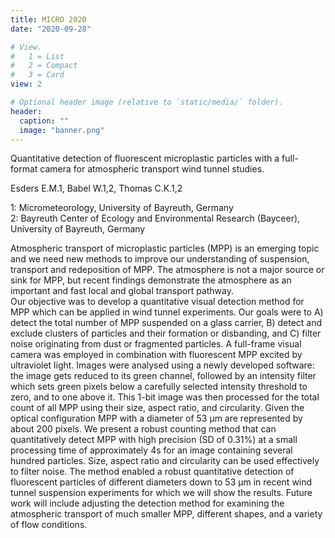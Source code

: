 ```yaml
---
title: MICRO 2020
date: "2020-09-28"

# View.
#   1 = List
#   2 = Compact
#   3 = Card
view: 2

# Optional header image (relative to `static/media/` folder).
header:
  caption: ""
  image: "banner.png"
---
```


Quantitative detection of fluorescent microplastic particles with a full-format camera for atmospheric transport wind tunnel studies.

Esders E.M.1, Babel W.1,2, Thomas C.K.1,2

1: Micrometeorology, University of Bayreuth, Germany<br>
2: Bayreuth Center of Ecology and Environmental Research (Bayceer), University of Bayreuth, Germany

Atmospheric transport of microplastic particles (MPP) is an emerging topic and we need new methods to improve our understanding of suspension, transport and redeposition of MPP. The atmosphere is not a major source or sink for MPP, but recent findings demonstrate the atmosphere as an important and fast local and global transport pathway.  
Our objective was to develop a quantitative visual detection method for MPP which can be applied in wind tunnel experiments. Our goals were to A) detect the total number of MPP suspended on a glass carrier,  B) detect and exclude clusters of particles and their formation or disbanding, and C) filter noise originating from dust or fragmented particles. A full-frame visual camera was employed in combination with fluorescent MPP excited by ultraviolet light. Images were analysed using a newly developed software: the image gets reduced to its green channel, followed by an intensity filter which sets green pixels below a carefully selected intensity threshold to zero, and to one above it. This 1-bit image was then processed for the total count of all MPP using their size, aspect ratio, and circularity. Given the optical configuration MPP with a diameter of 53 µm are represented by about 200 pixels. 
We present a robust counting method that can quantitatively detect MPP with high precision (SD of 0.31%) at a small processing time of approximately 4s for an image containing several hundred particles. Size, aspect ratio and circularity can be used effectively to filter noise. The method enabled a robust quantitative detection of fluorescent particles of different diameters down to 53 µm in recent wind tunnel suspension experiments for which we will show the results. Future work will include adjusting the detection method for examining the atmospheric transport of much smaller MPP, different shapes, and a variety of flow conditions.
